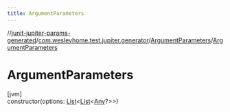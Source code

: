 ```yaml
---
title: ArgumentParameters
---
```

//[junit-jupiter-params-generated](../../../index.html)/[com.wesleyhome.test.jupiter.generator](../index.html)/[ArgumentParameters](index.html)/[ArgumentParameters](-argument-parameters.html)



# ArgumentParameters



[jvm]\
constructor(options: [List](https://kotlinlang.org/api/latest/jvm/stdlib/kotlin.collections/-list/index.html)&lt;[List](https://kotlinlang.org/api/latest/jvm/stdlib/kotlin.collections/-list/index.html)&lt;[Any](https://kotlinlang.org/api/latest/jvm/stdlib/kotlin/-any/index.html)?&gt;&gt;)




